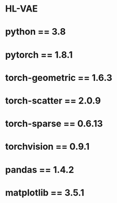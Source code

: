 # HL-VAE
# python == 3.8
# pytorch == 1.8.1
# torch-geometric == 1.6.3
# torch-scatter == 2.0.9
# torch-sparse == 0.6.13
# torchvision == 0.9.1
# pandas == 1.4.2
# matplotlib == 3.5.1
